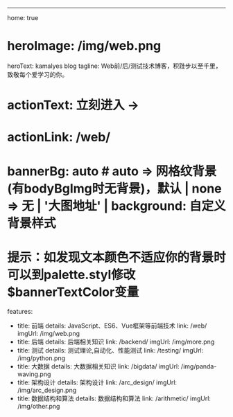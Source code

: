 ---
home: true
# heroImage: /img/web.png
heroText: kamalyes blog
tagline: Web前/后/测试技术博客，积跬步以至千里，致敬每个爱学习的你。
# actionText: 立刻进入 →
# actionLink: /web/
# bannerBg: auto # auto => 网格纹背景(有bodyBgImg时无背景)，默认 | none => 无 | '大图地址' | background: 自定义背景样式       
# 提示：如发现文本颜色不适应你的背景时可以到palette.styl修改$bannerTextColor变量

features:
  - title: 前端
    details: JavaScript、ES6、Vue框架等前端技术
    link: /web/
    imgUrl: /img/web.png
  - title: 后端
    details: 后端相关知识
    link: /backend/
    imgUrl: /img/more.png
  - title: 测试
    details: 测试理论,自动化、性能测试
    link: /testing/
    imgUrl: /img/python.png
  - title: 大数据
    details: 大数据相关知识
    link: /bigdata/
    imgUrl: /img/panda-waving.png
  - title: 架构设计
    details: 架构设计
    link: /arc_design/
    imgUrl: /img/arc_design.png
  - title: 数据结构和算法
    details: 数据结构和算法
    link: /arithmetic/
    imgUrl: /img/other.png
